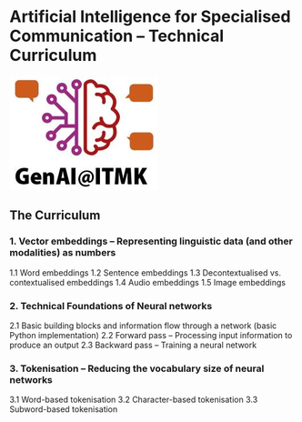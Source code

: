 # Artificial Intelligence for Specialised Communication – Technical Curriculum
<img src = "https://github.com/ITMK/AI_Literacy/blob/main/images/GenAI_ITMK.jpg?raw=true">

## The Curriculum

### 1. Vector embeddings – Representing linguistic data (and other modalities) as numbers
   1.1 Word embeddings
   1.2 Sentence embeddings
   1.3 Decontextualised vs. contextualised embeddings
   1.4 Audio embeddings
   1.5 Image embeddings

### 2. Technical Foundations of Neural networks
   2.1 Basic building blocks and information flow through a network (basic Python implementation)
   2.2 Forward pass – Processing input information to produce an output
   2.3 Backward pass – Training a neural network

### 3. Tokenisation – Reducing the vocabulary size of neural networks
   3.1 Word-based tokenisation
   3.2 Character-based tokenisation
   3.3 Subword-based tokenisation
